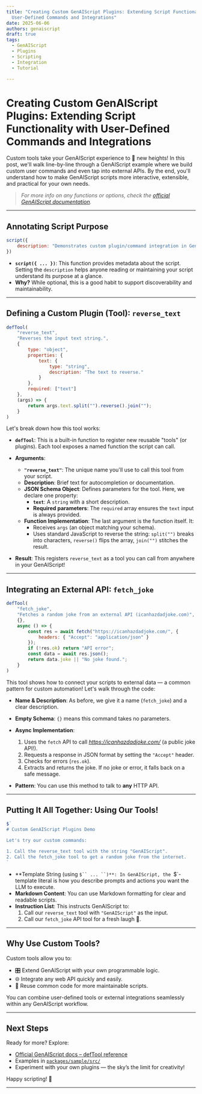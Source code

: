 ```yaml
---
title: "Creating Custom GenAIScript Plugins: Extending Script Functionality with
  User-Defined Commands and Integrations"
date: 2025-06-06
authors: genaiscript
draft: true
tags:
  - GenAIScript
  - Plugins
  - Scripting
  - Integration
  - Tutorial

---
```


# Creating Custom GenAIScript Plugins: Extending Script Functionality with User-Defined Commands and Integrations

Custom tools take your GenAIScript experience to 🚀 new heights! In this post, we'll walk line-by-line through a GenAIScript example where we build custom user commands and even tap into external APIs. By the end, you'll understand how to make GenAIScript scripts more interactive, extensible, and practical for your own needs.

> _For more info on any functions or options, check the [official GenAIScript documentation](https://microsoft.github.io/genaiscript/)._

---

## Annotating Script Purpose

```javascript
script({
    description: "Demonstrates custom plugin/command integration in GenAIScript."
})
```

- **`script({ ... })`**: This function provides metadata about the script. Setting the `description` helps anyone reading or maintaining your script understand its purpose at a glance.
- **Why?** While optional, this is a good habit to support discoverability and maintainability.

---

## Defining a Custom Plugin (Tool): `reverse_text`

```javascript
defTool(
    "reverse_text",
    "Reverses the input text string.",
    {
        type: "object",
        properties: {
            text: {
                type: "string",
                description: "The text to reverse."
            }
        },
        required: ["text"]
    },
    (args) => {
        return args.text.split("").reverse().join("");
    }
)
```

Let's break down how this tool works:

- **`defTool`**: This is a built-in function to register new reusable "tools" (or plugins). Each tool exposes a named function the script can call.

- **Arguments**:
  - **`"reverse_text"`**: The unique name you'll use to call this tool from your script.
  - **Description**: Brief text for autocompletion or documentation.
  - **JSON Schema Object**: Defines parameters for the tool. Here, we declare one property:
    - **`text`**: A `string` with a short description.
    - **Required parameters**: The `required` array ensures the `text` input is always provided.
  - **Function Implementation**: The last argument is the function itself. It:
    - Receives `args` (an object matching your schema).
    - Uses standard JavaScript to reverse the string: `split("")` breaks into characters, `reverse()` flips the array, `join("")` stitches the result.

- **Result**: This registers `reverse_text` as a tool you can call from anywhere in your GenAIScript!

---

## Integrating an External API: `fetch_joke`

```javascript
defTool(
    "fetch_joke",
    "Fetches a random joke from an external API (icanhazdadjoke.com)",
    {},
    async () => {
        const res = await fetch("https://icanhazdadjoke.com/", {
            headers: { "Accept": "application/json" }
        });
        if (!res.ok) return "API error";
        const data = await res.json();
        return data.joke || "No joke found.";
    }
)
```

This tool shows how to connect your scripts to external data — a common pattern for custom automation! Let's walk through the code:

- **Name & Description**: As before, we give it a name (`fetch_joke`) and a clear description.
- **Empty Schema**: `{}` means this command takes no parameters.
- **Async Implementation**:
  1. Uses the `fetch` API to call _https://icanhazdadjoke.com/_ (a public joke API!).
  2. Requests a response in JSON format by setting the `"Accept"` header.
  3. Checks for errors (`res.ok`).
  4. Extracts and returns the joke. If no joke or error, it falls back on a safe message.

- **Pattern**: You can use this method to talk to **any** HTTP API.

---

## Putting It All Together: Using Our Tools!

```javascript
$`
# Custom GenAIScript Plugins Demo

Let's try our custom commands:

1. Call the reverse_text tool with the string "GenAIScript".
2. Call the fetch_joke tool to get a random joke from the internet.
`
```

- **Template String (using `$`` ... ``)**: In GenAIScript, the `$`-template literal is how you describe prompts and actions you want the LLM to execute.
- **Markdown Content**: You can use Markdown formatting for clear and readable scripts.
- **Instruction List**: This instructs GenAIScript to:
  1. Call our `reverse_text` tool with `"GenAIScript"` as the input.
  2. Call our `fetch_joke` API tool for a fresh laugh 🤣.

---

## Why Use Custom Tools?

Custom tools allow you to:

- 🎛 Extend GenAIScript with your own programmable logic.
- 🌐 Integrate any web API quickly and easily.
- 🔗 Reuse common code for more maintainable scripts.

You can combine user-defined tools or external integrations seamlessly within any GenAIScript workflow.

---

## Next Steps

Ready for more? Explore:

- [Official GenAIScript docs – defTool reference](https://microsoft.github.io/genaiscript/manual/plugins/)
- Examples in [`packages/sample/src/`](https://github.com/microsoft/genaiscript/tree/main/packages/sample/src)
- Experiment with your own plugins — the sky’s the limit for creativity!

Happy scripting! 🎉

---